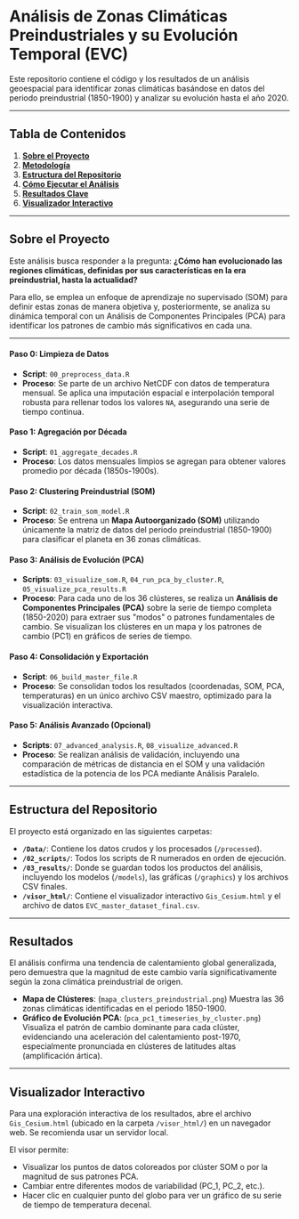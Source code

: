 # Análisis de Zonas Climáticas Preindustriales y su Evolución Temporal (EVC)

Este repositorio contiene el código y los resultados de un análisis geoespacial para identificar zonas climáticas basándose en datos del periodo preindustrial (1850-1900) y analizar su evolución hasta el año 2020.

---
## Tabla de Contenidos
1.  [**Sobre el Proyecto**](#-sobre-el-proyecto)
2.  [**Metodología**](#-metodología)
3.  [**Estructura del Repositorio**](#-estructura-del-repositorio)
4.  [**Cómo Ejecutar el Análisis**](#-cómo-ejecutar-el-análisis)
5.  [**Resultados Clave**](#-resultados-clave)
6.  [**Visualizador Interactivo**](#-visualizador-interactivo)

---

##  Sobre el Proyecto

Este análisis busca responder a la pregunta: **¿Cómo han evolucionado las regiones climáticas, definidas por sus características en la era preindustrial, hasta la actualidad?**

Para ello, se emplea un enfoque de aprendizaje no supervisado (SOM) para definir estas zonas de manera objetiva y, posteriormente,
se analiza su dinámica temporal con un Análisis de Componentes Principales (PCA) para identificar los patrones de cambio más significativos en cada una.

---

#### **Paso 0: Limpieza de Datos**
* **Script**: `00_preprocess_data.R`
* **Proceso**: Se parte de un archivo NetCDF con datos de temperatura mensual. Se aplica una imputación espacial e interpolación temporal robusta para rellenar todos los valores `NA`,
               asegurando una serie de tiempo continua.

#### **Paso 1: Agregación por Década**
* **Script**: `01_aggregate_decades.R`
* **Proceso**: Los datos mensuales limpios se agregan para obtener valores promedio por década (1850s-1900s).

#### **Paso 2: Clustering Preindustrial (SOM)**
* **Script**: `02_train_som_model.R`
* **Proceso**: Se entrena un **Mapa Autoorganizado (SOM)** utilizando únicamente la matriz de datos del periodo preindustrial (1850-1900) para clasificar el planeta en 36 zonas climáticas.

#### **Paso 3: Análisis de Evolución (PCA)**
* **Scripts**: `03_visualize_som.R`, `04_run_pca_by_cluster.R`, `05_visualize_pca_results.R`
* **Proceso**: Para cada uno de los 36 clústeres, se realiza un **Análisis de Componentes Principales (PCA)** sobre la serie de tiempo completa (1850-2020) para extraer sus "modos" o
               patrones fundamentales de cambio. Se visualizan los clústeres en un mapa y los patrones de cambio (PC1) en gráficos de series de tiempo.

#### **Paso 4: Consolidación y Exportación**
* **Script**: `06_build_master_file.R`
* **Proceso**: Se consolidan todos los resultados (coordenadas, SOM, PCA, temperaturas) en un único archivo CSV maestro, optimizado para la visualización interactiva.

#### **Paso 5: Análisis Avanzado (Opcional)**
* **Scripts**: `07_advanced_analysis.R`, `08_visualize_advanced.R`
* **Proceso**: Se realizan análisis de validación, incluyendo una comparación de métricas de distancia en el SOM y una validación estadística de la potencia de los PCA mediante Análisis Paralelo.

---
##  Estructura del Repositorio

El proyecto está organizado en las siguientes carpetas:

* **`/Data/`**: Contiene los datos crudos y los procesados (`/processed`).
* **`/02_scripts/`**: Todos los scripts de R numerados en orden de ejecución.
* **`/03_results/`**: Donde se guardan todos los productos del análisis, incluyendo los modelos (`/models`), las gráficas (`/graphics`) y los archivos CSV finales.
* **`/visor_html/`**: Contiene el visualizador interactivo `Gis_Cesium.html` y el archivo de datos `EVC_master_dataset_final.csv`.

---
## Resultados

El análisis confirma una tendencia de calentamiento global generalizada, pero demuestra que la magnitud de este cambio varía significativamente según la zona climática preindustrial de origen.

* **Mapa de Clústeres**: (`mapa_clusters_preindustrial.png`) Muestra las 36 zonas climáticas identificadas en el periodo 1850-1900.
* **Gráfico de Evolución PCA**: (`pca_pc1_timeseries_by_cluster.png`) Visualiza el patrón de cambio dominante para cada clúster,
              evidenciando una aceleración del calentamiento post-1970, especialmente pronunciada en clústeres de latitudes altas (amplificación ártica).

---
## Visualizador Interactivo

Para una exploración interactiva de los resultados, abre el archivo `Gis_Cesium.html` (ubicado en la carpeta `/visor_html/`) en un navegador web.
Se recomienda usar un servidor local.

El visor permite:
* Visualizar los puntos de datos coloreados por clúster SOM o por la magnitud de sus patrones PCA.
* Cambiar entre diferentes modos de variabilidad (PC_1, PC_2, etc.).
* Hacer clic en cualquier punto del globo para ver un gráfico de su serie de tiempo de temperatura decenal.


